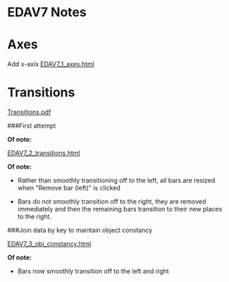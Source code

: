 EDAV7 Notes
================

Axes
=======
Add x-axis
[EDAV7_1_axes.html](EDAV7_1_axes.html)

Transitions
=======
[Transitions.pdf](Transitions.pdf)

###First attempt

**Of note:** 

[EDAV7_2_transitions.html](EDAV7_2_transitions.html)

**Of note:** 

* Rather than smoothly transitioning off to the left, all bars are resized when "Remove bar (left)" is clicked

* Bars do not smoothly transition off to the right, they are removed immediately and then the remaining bars transition to their new places to the right.

###Join data by key to maintain object constancy

[EDAV7_3_obj_constancy.html](EDAV7_3_obj_constancy.html)

**Of note:** 

* Bars now smoothly transition off to the left and right
